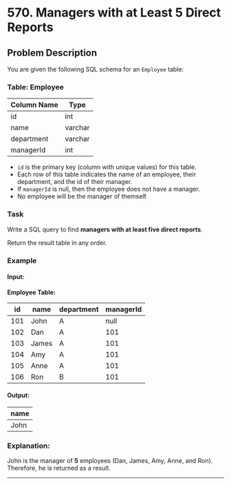 # 570. Managers with at Least 5 Direct Reports

## Problem Description

You are given the following SQL schema for an `Employee` table:

### Table: Employee

| Column Name | Type    |
| ----------- | ------- |
| id          | int     |
| name        | varchar |
| department  | varchar |
| managerId   | int     |

- `id` is the primary key (column with unique values) for this table.
- Each row of this table indicates the name of an employee, their department, and the id of their manager.
- If `managerId` is null, then the employee does not have a manager.
- No employee will be the manager of themself.

### Task

Write a SQL query to find **managers with at least five direct reports**.

Return the result table in any order.

### Example

#### Input:

**Employee Table:**

| id  | name  | department | managerId |
| --- | ----- | ---------- | --------- |
| 101 | John  | A          | null      |
| 102 | Dan   | A          | 101       |
| 103 | James | A          | 101       |
| 104 | Amy   | A          | 101       |
| 105 | Anne  | A          | 101       |
| 106 | Ron   | B          | 101       |

#### Output:

| name |
| ---- |
| John |

### Explanation:

John is the manager of **5** employees (Dan, James, Amy, Anne, and Ron). Therefore, he is returned as a result.

---
